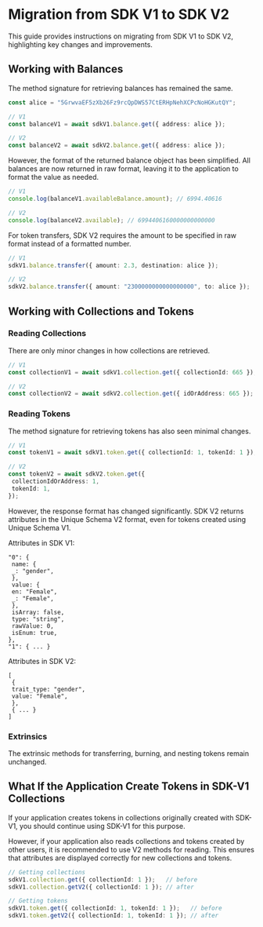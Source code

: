 # Migration from SDK V1 to SDK V2

This guide provides instructions on migrating from SDK V1 to SDK V2, highlighting key changes and improvements.


## Working with Balances

The method signature for retrieving balances has remained the same.

```ts
const alice = "5GrwvaEF5zXb26Fz9rcQpDWS57CtERHpNehXCPcNoHGKutQY";

// V1
const balanceV1 = await sdkV1.balance.get({ address: alice });

// V2
const balanceV2 = await sdkV2.balance.get({ address: alice });
```

However, the format of the returned balance object has been simplified. All balances are now returned in raw format, leaving it to the application to format the value as needed.


```ts
// V1
console.log(balanceV1.availableBalance.amount); // 6994.40616

// V2
console.log(balanceV2.available); // 6994406160000000000000
```

For token transfers, SDK V2 requires the amount to be specified in raw format instead of a formatted number.


```ts
// V1
sdkV1.balance.transfer({ amount: 2.3, destination: alice });

// V2
sdkV2.balance.transfer({ amount: "2300000000000000000", to: alice });
```

## Working with Collections and Tokens


### Reading Collections

There are only minor changes in how collections are retrieved.

```ts
// V1
const collectionV1 = await sdkV1.collection.get({ collectionId: 665 });

// V2
const collectionV2 = await sdkV2.collection.get({ idOrAddress: 665 });
```

### Reading Tokens

The method signature for retrieving tokens has also seen minimal changes.

```ts
// V1
const tokenV1 = await sdkV1.token.get({ collectionId: 1, tokenId: 1 });

// V2
const tokenV2 = await sdkV2.token.get({
 collectionIdOrAddress: 1,
 tokenId: 1,
});
```

However, the response format has changed significantly. SDK V2 returns attributes in the Unique Schema V2 format, even for tokens created using Unique Schema V1.


Attributes in SDK V1:


```
"0": {
 name: {
 _: "gender",
 },
 value: {
 en: "Female",
 _: "Female",
 },
 isArray: false,
 type: "string",
 rawValue: 0,
 isEnum: true,
},
"1": { ... }
```

Attributes in SDK V2:

```
[
 {
 trait_type: "gender",
 value: "Female",
 },
 { ... }
]
```

### Extrinsics

The extrinsic methods for transferring, burning, and nesting tokens remain unchanged.


## What If the Application Create Tokens in SDK-V1 Collections

If your application creates tokens in collections originally created with SDK-V1, you should continue using SDK-V1 for this purpose.

However, if your application also reads collections and tokens created by other users, it is recommended to use V2 methods for reading. This ensures that attributes are displayed correctly for new collections and tokens.


```ts
// Getting collections
sdkV1.collection.get({ collectionId: 1 });   // before
sdkV1.collection.getV2({ collectionId: 1 }); // after

// Getting tokens
sdkV1.token.get({ collectionId: 1, tokenId: 1 });   // before 
sdkV1.token.getV2({ collectionId: 1, tokenId: 1 }); // after
```

